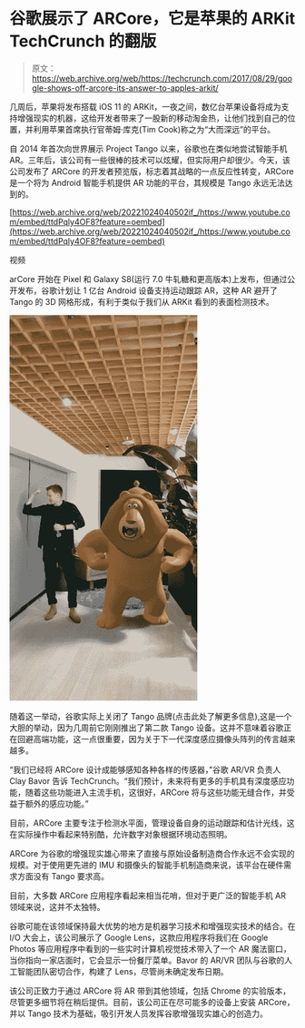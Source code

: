 # 谷歌展示了 ARCore，它是苹果的 ARKit TechCrunch 的翻版

> 原文：<https://web.archive.org/web/https://techcrunch.com/2017/08/29/google-shows-off-arcore-its-answer-to-apples-arkit/>

几周后，苹果将发布搭载 iOS 11 的 ARKit，一夜之间，数亿台苹果设备将成为支持增强现实的机器，这给开发者带来了一股新的移动淘金热，让他们找到自己的位置，并利用苹果首席执行官蒂姆·库克(Tim Cook)称之为“大而深远”的平台。

自 2014 年首次向世界展示 Project Tango 以来，谷歌也在类似地尝试智能手机 AR。三年后，该公司有一些很棒的技术可以炫耀，但实际用户却很少。今天，该公司发布了 ARCore 的开发者预览版，标志着其战略的一点反应性转变，ARCore 是一个将为 Android 智能手机提供 AR 功能的平台，其规模是 Tango 永远无法达到的。

[https://web.archive.org/web/20221024040502if_/https://www.youtube.com/embed/ttdPqly4OF8?feature=oembed](https://web.archive.org/web/20221024040502if_/https://www.youtube.com/embed/ttdPqly4OF8?feature=oembed)

视频

arCore 开始在 Pixel 和 Galaxy S8(运行 7.0 牛轧糖和更高版本)上发布，但通过公开发布，谷歌计划让 1 亿台 Android 设备支持运动跟踪 AR，这种 AR 避开了 Tango 的 3D 网格形成，有利于类似于我们从 ARKit 看到的表面检测技术。

![](img/56437a8dd2a31d616d30d00b1f1404aa.png)

随着这一举动，谷歌实际上关闭了 Tango 品牌(点击此处了解更多信息),这是一个大胆的举动，因为几周前它刚刚推出了第二款 Tango 设备。这并不意味着谷歌正在回避高端功能，这一点很重要，因为关于下一代深度感应摄像头阵列的传言越来越多。

“我们已经将 ARCore 设计成能够感知各种各样的传感器，”谷歌 AR/VR 负责人 Clay Bavor 告诉 TechCrunch。“我们预计，未来将有更多的手机具有深度感应功能，随着这些功能进入主流手机，这很好，ARCore 将与这些功能无缝合作，并受益于额外的感应功能。”

目前，ARCore 主要专注于检测水平面，管理设备自身的运动跟踪和估计光线，这在实际操作中看起来特别酷，允许数字对象根据环境动态照明。

ARCore 为谷歌的增强现实雄心带来了直接与原始设备制造商合作永远不会实现的规模。对于使用更先进的 IMU 和摄像头的智能手机制造商来说，该平台在硬件需求方面没有 Tango 要求高。

目前，大多数 ARCore 应用程序看起来相当花哨，但对于更广泛的智能手机 AR 领域来说，这并不太独特。

谷歌可能在该领域保持最大优势的地方是机器学习技术和增强现实技术的结合。在 I/O 大会上，该公司展示了 Google Lens，这款应用程序将我们在 Google Photos 等应用程序中看到的一些实时计算机视觉技术带入了一个 AR 魔法窗口，当你指向一家店面时，它会显示一份餐厅菜单。Bavor 的 AR/VR 团队与谷歌的人工智能团队密切合作，构建了 Lens，尽管尚未确定发布日期。

该公司正致力于通过 ARCore 将 AR 带到其他领域，包括 Chrome 的实验版本，尽管更多细节将在稍后提供。目前，该公司正在尽可能多的设备上安装 ARCore，并以 Tango 技术为基础，吸引开发人员发挥谷歌增强现实雄心的创造力。